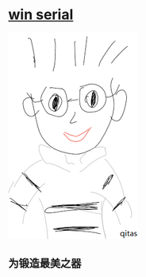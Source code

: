 ﻿# [win serial](https://github.com/Qitas/winserial)



[![sites](qitas/qitas.png)](http://www.qitas.cn)
## 为锻造最美之器
